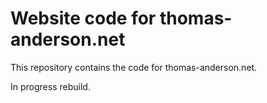 # Website code for thomas-anderson.net

This repository contains the code for thomas-anderson.net. 

In progress rebuild.